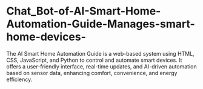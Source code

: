 # Chat_Bot-of-AI-Smart-Home-Automation-Guide-Manages-smart-home-devices-
The AI Smart Home Automation Guide is a web-based system using HTML, CSS, JavaScript, and Python to control and automate smart devices. It offers a user-friendly interface, real-time updates, and AI-driven automation based on sensor data, enhancing comfort, convenience, and energy efficiency.
